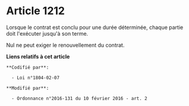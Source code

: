 # Article 1212

Lorsque le contrat est conclu pour une durée déterminée, chaque partie doit l'exécuter jusqu'à son terme. 

Nul ne peut exiger le renouvellement du contrat.

**Liens relatifs à cet article**

	**Codifié par**:

	  - Loi n°1804-02-07

	**Modifié par**:

	  - Ordonnance n°2016-131 du 10 février 2016 - art. 2

